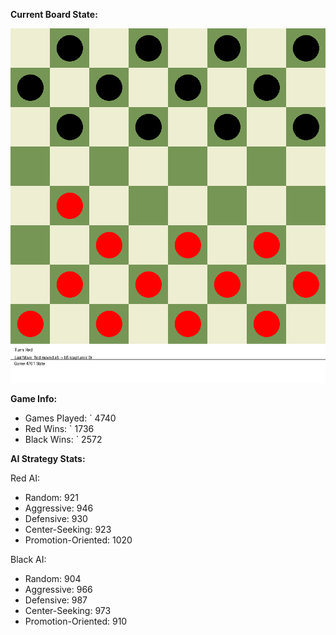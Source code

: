 
**Current Board State:**  
<!-- START_GIF -->
![Checkers Game](./checkers_game.gif)
<!-- END_GIF -->

**Game Info:**  
- Games Played: `<!-- GAMES_PLAYED --> 4740
- Red Wins: `<!-- RED_WINS --> 1736
- Black Wins: `<!-- BLACK_WINS --> 2572

<!-- AI_STATS -->
**AI Strategy Stats:**

Red AI:
- Random: 921
- Aggressive: 946
- Defensive: 930
- Center-Seeking: 923
- Promotion-Oriented: 1020

Black AI:
- Random: 904
- Aggressive: 966
- Defensive: 987
- Center-Seeking: 973
- Promotion-Oriented: 910
